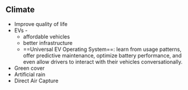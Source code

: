 
## Climate

- Improve quality of life
- EVs - 
	- affordable vehicles
	- better infrastructure
	- ==Universal EV Operating System==: learn from usage patterns, offer predictive maintenance, optimize battery performance, and even allow drivers to interact with their vehicles conversationally.
- Green cover
- Artificial rain
- Direct Air Capture
